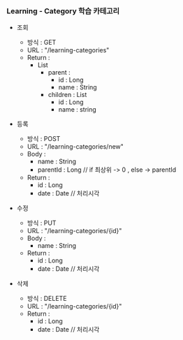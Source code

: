### Learning - Category 학습 카테고리

* 조회

    - 방식 : GET 
    - URL : "/learning-categories"
    - Return :
        - List
            - parent :
                - id : Long
                - name : String
            - children : List
                - id : Long
                - name : string
* 등록

    - 방식 : POST 
    - URL : "/learning-categories/new"
    - Body : 
        - name : String
        - parentId : Long // if 최상위 -> 0 , else -> parentId
    - Return :
        - id : Long 
        - date : Date // 처리시각 
* 수정

    - 방식 : PUT 
    - URL : "/learning-categories/{id}"
    - Body : 
        - name : String
    - Return :
        - id : Long 
        - date : Date // 처리시각 
* 삭제

    - 방식 : DELETE 
    - URL : "/learning-categories/{id}"
    - Return :
        - id : Long 
        - date : Date // 처리시각 
